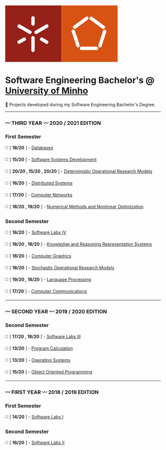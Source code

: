 ![alt text](https://github.com/L-Pinto/UMinho-LEI/blob/main/UM_logo.jpg)

# Software Engineering Bachelor's @ [University of Minho](https://www.uminho.pt/EN/)
   :large_orange_diamond: Projects developed during my Software Engineering Bachelor's Degree.

***

### :wavy_dash: THIRD YEAR :wavy_dash:      2020 / 2021 EDITION

### First Semester 
:white_medium_square: [ **18/20** ] - [Databases](https://github.com/L-Pinto/UMinho-LEI/tree/main/III/BD)

:white_medium_square: [ **15/20** ] - [Software Systems Development](https://github.com/L-Pinto/UMinho-LEI/tree/main/III/DSS)

:white_medium_square: [ **20/20 , 15/20 , 20/20** ] - [Deterministic Operational Research Models](https://github.com/L-Pinto/UMinho-LEI/tree/main/III/MDIO)

:white_medium_square: [ **16/20** ] - [Distributed Systems](https://github.com/L-Pinto/UMinho-LEI/tree/main/III/SD)

:white_medium_square: [ **17/20** ] - [Computer Networks](https://github.com/L-Pinto/UMinho-LEI/tree/main/III/RC)

:white_medium_square: [ **18/20 , 19/20** ] - [Numerical Methods and Nonlinear Optimization](https://github.com/L-Pinto/UMinho-LEI/tree/main/III/MNOL)

### Second Semester 
:white_medium_square: [ **16/20** ] - [Software Labs IV](https://github.com/L-Pinto/UMinho-LEI/tree/main/III/LI4)

:white_medium_square: [ **18/20 , 18/20** ] - [Knowledge and Reasoning Representation Systems](https://github.com/L-Pinto/UMinho-LEI/tree/main/III/SRCR)

:white_medium_square: [ **18/20** ] - [Computer Graphics](https://github.com/L-Pinto/UMinho-LEI/tree/main/III/CG)

:white_medium_square: [ **18/20** ] - [Stochastic Operational Research Models](https://github.com/L-Pinto/UMinho-LEI/tree/main/III/MEIO)

:white_medium_square: [ **19/20 , 16/20** ] - [Language Processing](https://github.com/L-Pinto/UMinho-LEI/tree/main/III/PL)

:white_medium_square: [ **17/20** ] - [Computer Communications](https://github.com/L-Pinto/UMinho-LEI/tree/main/III/CC)


***

### :wavy_dash: SECOND YEAR :wavy_dash:      2019 / 2020 EDITION

### Second Semester 
:white_medium_square: [ **17/20 , 18/20** ] - [Software Labs III](https://github.com/L-Pinto/UMinho-LEI/tree/main/II/LI3)

:white_medium_square: [ **13/20** ] - [Program Calculation](https://github.com/L-Pinto/UMinho-LEI/tree/main/II/CP)

:white_medium_square: [ **13/20** ] - [Operating Systems](https://github.com/L-Pinto/UMinho-LEI/tree/main/II/SO)

:white_medium_square: [ **15/20** ] - [Object Oriented Programming](https://github.com/L-Pinto/UMinho-LEI/tree/main/II/POO)


***

### :wavy_dash: FIRST YEAR :wavy_dash:      2018 / 2019 EDITION

### First Semester 
:white_medium_square: [ **14/20** ] - [Software Labs I](https://github.com/L-Pinto/UMinho-LEI/tree/main/I/LI1)

### Second Semester 
:white_medium_square: [ **16/20** ] - [Software Labs II](https://github.com/L-Pinto/UMinho-LEI/tree/main/I/LI2)
